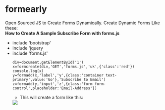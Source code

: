 # formearly
Open Sourced JS to Create Forms Dynamically.
Create Dynamic Forms Like these:<br />
**How to Create A Sample Subscribe Form with forms.js**
<ul>
<li>include 'bootstrap'
<li>include 'jquery
<li>include 'forms.js'
  
    div=document.getElementById('1')
    x=formcreate(div,'GET','forms.js','uk',{'class':'red'})
    console.log(x)
    y=formadd(x,'label','y',{class:'container text-primary',value:'Go'},'Subscribe to Email')
    z=formadd(y,'input','z',{class:'form form-control',placeholder:'Email-Address'})
+ This will create a form like this:
<img src=https://res.cloudinary.com/cloud9-labs/image/upload/v1609055306/readmefiles/form_gukytq.png />
